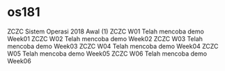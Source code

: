 # os181
ZCZC Sistem Operasi 2018 Awal (1)
ZCZC W01 Telah mencoba demo Week01
ZCZC W02 Telah mencoba demo Week02
ZCZC W03 Telah mencoba demo Week03
ZCZC W04 Telah mencoba demo Week04
ZCZC W05 Telah mencoba demo Week05
ZCZC W06 Telah mencoba demo Week06
